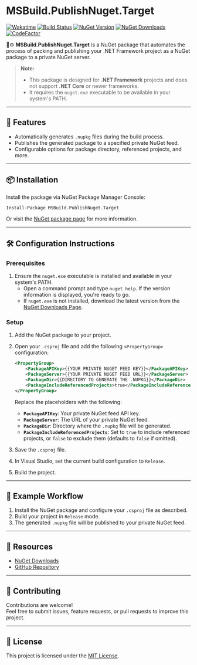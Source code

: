 # MSBuild.PublishNuget.Target

[![Wakatime](https://wakatime.com/badge/github/guibranco/MSBuild.PublishNuget.Target.svg)](https://wakatime.com/badge/github/guibranco/MSBuild.PublishNuget.Target)
[![Build Status](https://ci.appveyor.com/api/projects/status/3n59qsn8u5bxjto6?svg=true)](https://ci.appveyor.com/project/guibranco/msbuild-publishnuget-target)
[![NuGet Version](https://img.shields.io/nuget/v/MSBuild.PublishNuget.Target.svg)](https://www.nuget.org/packages/MSBuild.PublishNuget.Target/)
[![NuGet Downloads](https://img.shields.io/nuget/dt/MSBuild.PublishNuget.Target.svg)](https://www.nuget.org/packages/MSBuild.PublishNuget.Target/)
[![CodeFactor](https://www.codefactor.io/repository/github/guibranco/MSBuild.PublishNuget.Target/badge)](https://www.codefactor.io/repository/github/guibranco/MSBuild.PublishNuget.Target)

🎯⚙️ **MSBuild.PublishNuget.Target** is a NuGet package that automates the process of packing and publishing your .NET Framework project as a NuGet package to a private NuGet server.

> **Note:**  
> - This package is designed for **.NET Framework** projects and does not support **.NET Core** or newer frameworks.  
> - It requires the `nuget.exe` executable to be available in your system's PATH.

---

## 🚀 Features
- Automatically generates `.nupkg` files during the build process.
- Publishes the generated package to a specified private NuGet feed.
- Configurable options for package directory, referenced projects, and more.

---

## 📦 Installation

Install the package via NuGet Package Manager Console:

```ps
Install-Package MSBuild.PublishNuget.Target
```

Or visit the [NuGet package page](https://www.nuget.org/packages/MSBuild.PublishNuget.Target/) for more information.

---

## 🛠️ Configuration Instructions

### Prerequisites
1. Ensure the `nuget.exe` executable is installed and available in your system's PATH.  
   - Open a command prompt and type `nuget help`. If the version information is displayed, you're ready to go.
   - If `nuget.exe` is not installed, download the latest version from the [NuGet Downloads Page](https://www.nuget.org/downloads).

### Setup
1. Add the NuGet package to your project.

2. Open your `.csproj` file and add the following `<PropertyGroup>` configuration:

   ```xml
   <PropertyGroup>
       <PackageAPIKey>{{YOUR PRIVATE NUGET FEED KEY}}</PackageAPIKey>
       <PackageServer>{{YOUR PRIVATE NUGET FEED URL}}</PackageServer>
       <PackageDir>{{DIRECTORY TO GENERATE THE .NUPKG}}</PackageDir>
       <PackageIncludeReferencedProjects>true</PackageIncludeReferencedProjects>
   </PropertyGroup>
   ```

   Replace the placeholders with the following:
   - **`PackageAPIKey`**: Your private NuGet feed API key.
   - **`PackageServer`**: The URL of your private NuGet feed.
   - **`PackageDir`**: Directory where the `.nupkg` file will be generated.
   - **`PackageIncludeReferencedProjects`**: Set to `true` to include referenced projects, or `false` to exclude them (defaults to `false` if omitted).

3. Save the `.csproj` file.

4. In Visual Studio, set the current build configuration to `Release`.

5. Build the project.

---

## 🎉 Example Workflow

1. Install the NuGet package and configure your `.csproj` file as described.
2. Build your project in `Release` mode.
3. The generated `.nupkg` file will be published to your private NuGet feed.

---

## 🔗 Resources
- [NuGet Downloads](https://www.nuget.org/downloads)  
- [GitHub Repository](https://github.com/guibranco/MSBuild.PublishNuget.Target)

---

## 🧩 Contributing

Contributions are welcome!  
Feel free to submit issues, feature requests, or pull requests to improve this project.

---

## 📄 License

This project is licensed under the [MIT License](LICENSE).
